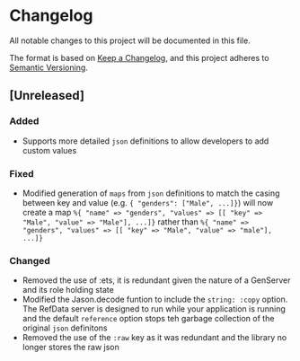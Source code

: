 # Changelog
All notable changes to this project will be documented in this file.

The format is based on [Keep a Changelog](https://keepachangelog.com/en/1.0.0/),
and this project adheres to [Semantic Versioning](https://semver.org/spec/v2.0.0.html).

## [Unreleased]

### Added
- Supports more detailed `json` definitions to allow developers to add custom values 

### Fixed
- Modified generation of `maps` from `json` definitions to match the casing between key and value (e.g. `{ "genders": ["Male", ...]}`)
will now create a map `%{ "name" => "genders", "values" => [[ "key" => "Male", "value" => "Male"], ...]}` rather than 
`%{ "name" => "genders", "values" => [[ "key" => "Male", "value" => "male"], ...]}`

### Changed
- Removed the use of :ets, it is redundant given the nature of a GenServer and its role holding state
- Modified the Jason.decode funtion to include the `string: :copy` option. The RefData server is designed to run while your application is running
and the default `reference` option stops teh garbage collection of the original `json` definitons
- Removed the use of the `:raw` key as it was redundant and the library no longer stores the raw json



